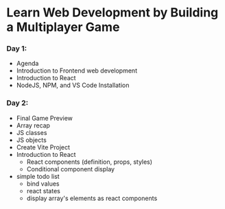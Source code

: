 #  Learn Web Development by Building a Multiplayer Game

### Day 1:
- Agenda
- Introduction to Frontend web development
- Introduction to React
- NodeJS, NPM, and VS Code Installation


### Day 2:
- Final Game Preview
- Array recap
- JS classes
- JS objects 
- Create Vite Project
- Introduction to React
    - React components (definition, props, styles)
    - Conditional component display
- simple todo list
    - bind values
    - react states
    - display array's elements as react components

